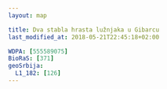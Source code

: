 ```yaml
---
layout: map

title: Dva stabla hrasta lužnjaka u Gibarcu
last_modified_at: 2018-05-21T22:45:18+02:00

WDPA: [555589075]
BioRaS: [371]
geoSrbija:
  L1_182: [126]
---
```

